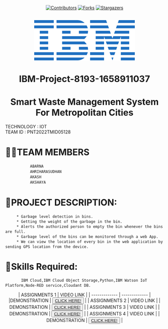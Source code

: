<div align="center">

[![Contributors][contributors-shield]][contributors-url]
[![Forks][forks-shield]][forks-url]
[![Stargazers][stars-shield]][stars-url]
  
<!-- PROJECT LOGO -->

<br />

  <a href="https://github.com/othneildrew/Best-README-Template">
    <img src="https://github.com/gogulkrish/readmetemp/blob/master/images/IBM_logo.svg.png"  alt="Logo" font="forte" width="320" height="128">
  </a>
                   
# IBM-Project-8193-1658911037
  </div> 
  
  <div align="center">
  
 # **Smart Waste Management System For Metropolitan Cities**      
   </div> 

TECHNOLOGY : IOT        
TEAM ID : PNT2022TMID05128     



# **👩‍👦TEAM MEMBERS**    
```html                      
           ABARNA
           AHRIHARASUDHAN
           AKASH
           AKSHAYA
```          

# **📜PROJECT DESCRIPTION:**          
         * Garbage level detection in bins.     
         * Getting the weight of the garbage in the bin.      
         * Alerts the authorized person to empty the bin whenever the bins are full.     
         * Garbage level of the bins can be monitored through a web App.        
         * We can view the location of every bin in the web application by sending GPS location from the device.    

# **🎯Skills Required:**        
           IBM Cloud,IBM Cloud Object Storage,Python,IBM Watson IoT Platform,Node-RED service,Cloudant DB.

   
   <div align="center">  
| ASSIGNMENTS 1 | VIDEO LINK    |
| ------------- | ------------- |
|DEMONSTRATION       | <button> <a href="https://screenrec.com/share/mts31hHi4S ">CLICK HERE!  </a></button>                                       |
| ASSIGNMENTS 2 | VIDEO LINK    |
| DEMONSTRATION | <button> <a href="https://screenrec.com/share/eGjWXHAFON">CLICK HERE!  </a></button>                                             |
| ASSIGNMENTS 3 | VIDEO LINK    |
| DEMONSTRATION | <button> <a href="https://screenrec.com/share/Piblrx9gKY">CLICK HERE!  </a></button>                                             |
| ASSIGNMENTS 4 | VIDEO LINK    |
| DEMONSTRATION | <button> <a href="https://screenrec.com/share/K9TtHflJW1">CLICK HERE!  </a></button>                                             |      

[contributors-shield]: https://img.shields.io/github/contributors/IBM-EPBL/IBM-Project-8193-1658911037.svg?style=for-the-badge
[contributors-url]:https://github.com/IBM-EPBL/IBM-Project-8193-1658911037/graphs/contributors
[forks-shield]: https://img.shields.io/github/forks/IBM-EPBL/IBM-Project-8193-1658911037.svg?style=for-the-badge
[forks-url]:https://github.com/IBM-EPBL/IBM-Project-8193-1658911037/network/members
[stars-shield]: https://img.shields.io/github/stars/IBM-EPBL/IBM-Project-8193-1658911037.svg?style=for-the-badge
[stars-url]:https://github.com/IBM-EPBL/IBM-Project-8193-1658911037/stargazers
   </div>
